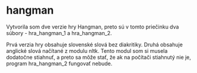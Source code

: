 # hangman
Vytvorila som dve verzie hry Hangman, preto sú v tomto priečinku dva súbory - hra_hangman_1 a hra_hangman_2. 

Prvá verzia hry obsahuje slovenské slová bez diakritiky. Druhá obsahuje anglické slová načítané z modulu nltk. Tento modul som si musela dodatočne stiahnuť, a preto sa môže stať, že ak na počítači stiahnutý nie je, program hra_hangman_2 fungovať nebude.
